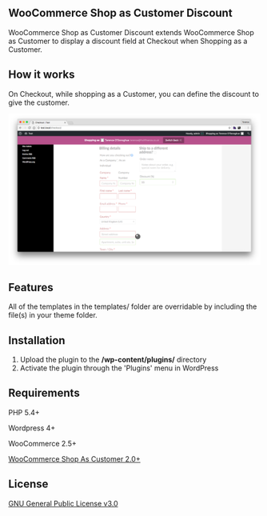 ## WooCommerce Shop as Customer Discount

WooCommerce Shop as Customer Discount extends WooCommerce Shop as Customer to display a discount field at Checkout when Shopping as a Customer.

## How it works

On Checkout, while shopping as a Customer, you can define the discount to give the customer.

![Example 1](screenshots/example-1.png?raw=true "Example 1")

## Features

All of the templates in the templates/ folder are overridable by including the file(s) in your theme folder.

## Installation

1. Upload the plugin to the **/wp-content/plugins/** directory
2. Activate the plugin through the 'Plugins' menu in WordPress

## Requirements

PHP 5.4+

Wordpress 4+

WooCommerce 2.5+

[WooCommerce Shop As Customer 2.0+](https://codecanyon.net/item/shop-as-customer-for-woocommerce/7043722)

## License

[GNU General Public License v3.0](http://www.gnu.org/licenses/gpl-3.0.html)